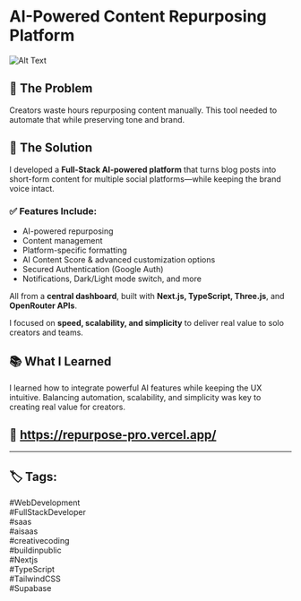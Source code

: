 # AI-Powered Content Repurposing Platform
![Alt Text](./images/rep.png)

## 🧠 The Problem
Creators waste hours repurposing content manually. This tool needed to automate that while preserving tone and brand.

## 🚀 The Solution
I developed a **Full-Stack AI-powered platform** that turns blog posts into short-form content for multiple social platforms—while keeping the brand voice intact.

### ✅ Features Include:
- AI-powered repurposing  
- Content management  
- Platform-specific formatting  
- AI Content Score & advanced customization options  
- Secured Authentication (Google Auth)  
- Notifications, Dark/Light mode switch, and more  

All from a **central dashboard**, built with **Next.js, TypeScript, Three.js**, and **OpenRouter APIs**.

I focused on **speed, scalability, and simplicity** to deliver real value to solo creators and teams.

## 📚 What I Learned
I learned how to integrate powerful AI features while keeping the UX intuitive. Balancing automation, scalability, and simplicity was key to creating real value for creators.

## 🔗 https://repurpose-pro.vercel.app/

---

## 🏷 Tags:
#WebDevelopment  
#FullStackDeveloper  
#saas  
#aisaas  
#creativecoding  
#buildinpublic  
#Nextjs  
#TypeScript  
#TailwindCSS  
#Supabase
